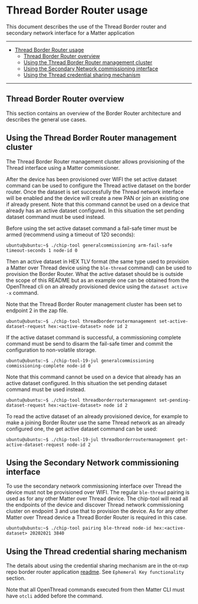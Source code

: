 ﻿# Thread Border Router usage

This document describes the use of the Thread Border router and secondary
network interface for a Matter application

<hr>

-   [Thread Border Router usage](#thread-border-router-usage)
    -   [Thread Border Router overview](#thread-border-router-overview)
    -   [Using the Thread Border Router management cluster](#using-the-thread-border-router-management-cluster)
    -   [Using the Secondary Network commissioning interface](#using-the-secondary-network-commissioning-interface)
    -   [Using the Thread credential sharing mechanism](#using-the-thread-credential-sharing-mechanism)

<hr>

<a name="thread-border-router-overview"></a>

## Thread Border Router overview

This section contains an overview of the Border Router architecture and
describes the general use cases.

<a name="using-the-thread-border-router-management-cluster"></a>

## Using the Thread Border Router management cluster

The Thread Border Router management cluster allows provisioning of the Thread
interface using a Matter commissioner.

After the device has been provisioned over WIFI the set active dataset command
can be used to configure the Thread active dataset on the border router. Once
the dataset is set successfully the Thread network interface will be enabled and
the device will create a new PAN or join an existing one if already present.
Note that this command cannot be used on a device that already has an active
dataset configured. In this situation the set pending dataset command must be
used instead.

Before using the set active dataset command a fail-safe timer must be armed
(recommend using a timeout of 120 seconds):

```
ubuntu@ubuntu:~$ ./chip-tool generalcommissioning arm-fail-safe timeout-seconds 1 node-id 0
```

Then an active dataset in HEX TLV format (the same type used to provision a
Matter over Thread device using the `ble-thread` command) can be used to
provision the Border Router. What the active dataset should be is outside the
scope of this README but as an example one can be obtained from the OpenThread
cli on an already provisioned device using the `dataset active -x` command.

Note that the Thread Border Router management cluster has been set to endpoint 2
in the zap file.

```
ubuntu@ubuntu:~$ ./chip-tool threadborderroutermanagement set-active-dataset-request hex:<active-dataset> node id 2
```

If the active dataset command is successful, a commissioning complete command
must be send to disarm the fail-safe timer and commit the configuration to
non-volatile storage.

```
ubuntu@ubuntu:~$ ./chip-tool-19-jul generalcommissioning commissioning-complete node-id 0
```

Note that this command cannot be used on a device that already has an active
dataset configured. In this situation the set pending dataset command must be
used instead.

```
ubuntu@ubuntu:~$ ./chip-tool threadborderroutermanagement set-pending-dataset-request hex:<active-dataset> node id 2
```

To read the active dataset of an already provisioned device, for example to make
a joining Border Router use the same Thread network as an already configured
one, the get active dataset command can be used:

```
ubuntu@ubuntu:~$ ./chip-tool-19-jul threadborderroutermanagement get-active-dataset-request node-id 2
```

<a name="using-the-secondary-network-commissioning-interface"></a>

## Using the Secondary Network commissioning interface

To use the secondary network commissioning interface over Thread the device must
not be provisioned over WIFI. The regular `ble-thread` pairing is used as for
any other Matter over Thread device. The chip-tool will read all the endpoints
of the device and discover Thread network commissioning cluster on endpoint 3
and use that to provision the device. As for any other Matter over Thread device
a Thread Border Router is required in this case.

```
ubuntu@ubuntu:~$ ./chip-tool pairing ble-thread node-id hex:<active-dataset> 20202021 3840
```

<a name="using-the-thread-credential-sharing-mechanism"></a>

## Using the Thread credential sharing mechanism

The details about using the credential sharing mechanism are in the ot-nxp repo
border router application
[readme](https://github.com/NXP/ot-nxp/blob/v1.4.0-pvw1/examples/br/README-OTBR.md).
See `Ephemeral Key functionality` section.

Note that all OpenThread commands executed from then Matter CLI must have
`otcli` added before the command.

